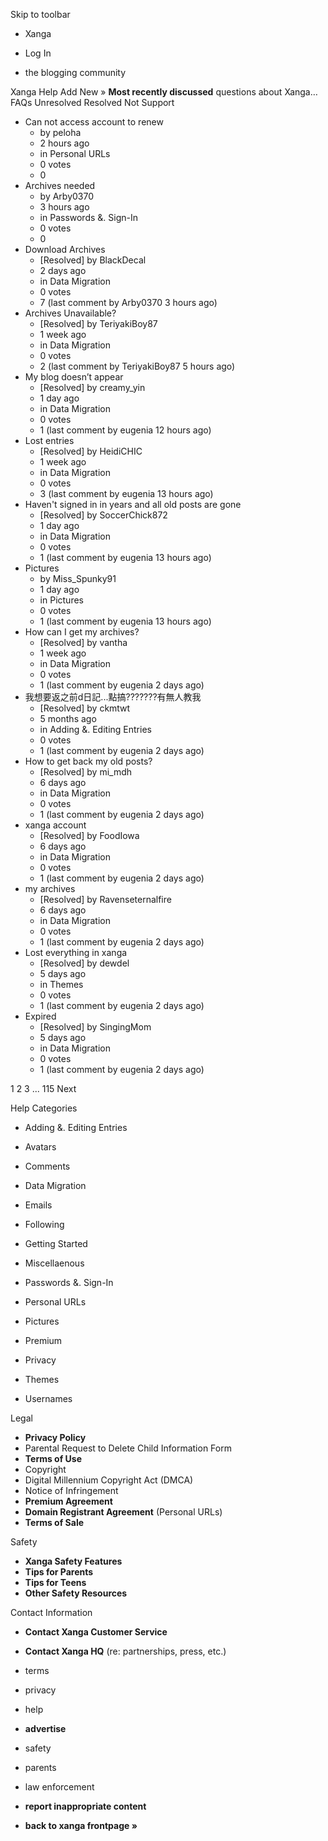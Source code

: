 Skip to toolbar

*   Xanga

*   Log In

*   the blogging community

Xanga Help Add New » **Most recently discussed** questions about Xanga… FAQs Unresolved Resolved Not Support

*   Can not access account to renew
    *   by peloha
    *   2 hours ago
    *   in Personal URLs
    *   0 votes
    *   0
*   Archives needed
    *   by Arby0370
    *   3 hours ago
    *   in Passwords &. Sign-In
    *   0 votes
    *   0
*   Download Archives
    *   \[Resolved\] by BlackDecal
    *   2 days ago
    *   in Data Migration
    *   0 votes
    *   7 (last comment by Arby0370 3 hours ago)
*   Archives Unavailable?
    *   \[Resolved\] by TeriyakiBoy87
    *   1 week ago
    *   in Data Migration
    *   0 votes
    *   2 (last comment by TeriyakiBoy87 5 hours ago)
*   My blog doesn’t appear
    *   \[Resolved\] by creamy\_yin
    *   1 day ago
    *   in Data Migration
    *   0 votes
    *   1 (last comment by eugenia 12 hours ago)
*   Lost entries
    *   \[Resolved\] by HeidiCHIC
    *   1 week ago
    *   in Data Migration
    *   0 votes
    *   3 (last comment by eugenia 13 hours ago)
*   Haven't signed in in years and all old posts are gone
    *   \[Resolved\] by SoccerChick872
    *   1 day ago
    *   in Data Migration
    *   0 votes
    *   1 (last comment by eugenia 13 hours ago)
*   Pictures
    *   by Miss\_Spunky91
    *   1 day ago
    *   in Pictures
    *   0 votes
    *   1 (last comment by eugenia 13 hours ago)
*   How can I get my archives?
    *   \[Resolved\] by vantha
    *   1 week ago
    *   in Data Migration
    *   0 votes
    *   1 (last comment by eugenia 2 days ago)
*   我想要返之前d日記...點搞???????有無人教我
    *   \[Resolved\] by ckmtwt
    *   5 months ago
    *   in Adding &. Editing Entries
    *   0 votes
    *   1 (last comment by eugenia 2 days ago)
*   How to get back my old posts?
    *   \[Resolved\] by mi\_mdh
    *   6 days ago
    *   in Data Migration
    *   0 votes
    *   1 (last comment by eugenia 2 days ago)
*   xanga account
    *   \[Resolved\] by FoodIowa
    *   6 days ago
    *   in Data Migration
    *   0 votes
    *   1 (last comment by eugenia 2 days ago)
*   my archives
    *   \[Resolved\] by Ravenseternalfire
    *   6 days ago
    *   in Data Migration
    *   0 votes
    *   1 (last comment by eugenia 2 days ago)
*   Lost everything in xanga
    *   \[Resolved\] by dewdel
    *   5 days ago
    *   in Themes
    *   0 votes
    *   1 (last comment by eugenia 2 days ago)
*   Expired
    *   \[Resolved\] by SingingMom
    *   5 days ago
    *   in Data Migration
    *   0 votes
    *   1 (last comment by eugenia 2 days ago)

1 2 3 ... 115 Next

Help Categories

*   Adding &. Editing Entries
*   Avatars
*   Comments
*   Data Migration
*   Emails
*   Following
*   Getting Started
*   Miscellaenous

*   Passwords &. Sign-In
*   Personal URLs
*   Pictures
*   Premium
*   Privacy
*   Themes
*   Usernames

Legal

*   **Privacy Policy**
*   Parental Request to Delete Child Information Form
*   **Terms of Use**
*   Copyright
*   Digital Millennium Copyright Act (DMCA)
*   Notice of Infringement
*   **Premium Agreement**
*   **Domain Registrant Agreement** (Personal URLs)
*   **Terms of Sale**

Safety

*   **Xanga Safety Features**
*   **Tips for Parents**
*   **Tips for Teens**
*   **Other Safety Resources**

Contact Information

*   **Contact Xanga Customer Service**
*   **Contact Xanga HQ** (re: partnerships, press, etc.)

*   terms
*   privacy
*   help
*   **advertise**

*   safety
*   parents
*   law enforcement
*   **report inappropriate content**

*   **back to xanga frontpage »**